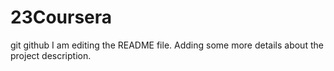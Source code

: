 # 23Coursera
git github
I am editing the README file. Adding some more details about the project description.
